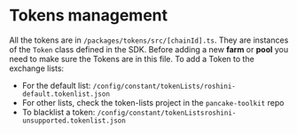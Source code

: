 # Tokens management

All the tokens are in `/packages/tokens/src/[chainId].ts`. They are instances of the `Token` class defined in the SDK.
Before adding a new **farm** or **pool** you need to make sure the Tokens are in this file.
To add a Token to the exchange lists:

- For the default list: `/config/constant/tokenLists/roshini-default.tokenlist.json`
- For other lists, check the token-lists project in the `pancake-toolkit` repo
- To blacklist a token: `/config/constant/tokenListsroshini-unsupported.tokenlist.json`
